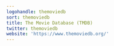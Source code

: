 ```yaml
---
logohandle: themoviedb
sort: themoviedb
title: The Movie Database (TMDB)
twitter: themoviedb
website: 'https://www.themoviedb.org/'
---
```

